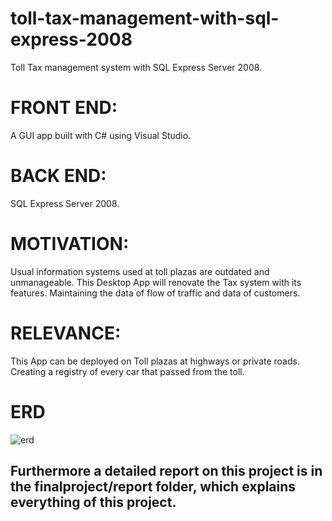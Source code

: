 # toll-tax-management-with-sql-express-2008
 Toll Tax management system with SQL Express  Server 2008.
 
# FRONT END: 
A GUI app built with C# using Visual Studio.
# BACK END: 
SQL Express  Server 2008.

# MOTIVATION:
Usual information systems used at toll plazas are outdated and unmanageable. This Desktop App will 
renovate the Tax system with its features. Maintaining the data of flow of traffic and data of 
customers.

# RELEVANCE:
This App can be deployed on Toll plazas at highways or private roads. Creating a registry of every car 
that passed from the toll.

# ERD
![erd](https://user-images.githubusercontent.com/68731898/183970469-05f872d1-f941-4353-8799-4680f5fc81db.png)

## Furthermore a detailed report on this project is in the finalproject/report folder, which explains everything of this project.
